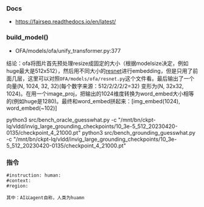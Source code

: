 


### Docs
- https://fairseq.readthedocs.io/en/latest/
### build_model()
- OFA/models/ofa/unify_transformer.py:377

结论：ofa将图片首先预处理resize成固定的大小（根据modelsize决定，例如huge最大是512x512），然后用不同大小的[resnet](https://zhuanlan.zhihu.com/p/79378841)进行embedding，但是只用了前面几层，这里可以对照`OFA/models/ofa/resnet.py`这个文件看。最后输出了一个向量(N, 1024, 32, 32)(每个数字来源：512/2/2/2/2=32) 变形为(N, 32x32, 1024)。在用一个image_proj，把输出的1024维度转换为word_embed大小相等的(例如huge是1280)。最终和word_embed拼起来：[img_embed(1024), word_embed(~102)]


python3 src/bench_oracle_guesswhat.py -c "/mnt/bn/ckpt-lq/vldd/invig_large_grounding_checkpoints/10_3e-5_512_20230420-0135/checkpoint_4_21000.pt"
python3 src/bench_grounding_guesswhat.py -c "/mnt/bn/ckpt-lq/vldd/invig_large_grounding_checkpoints/10_3e-5_512_20230420-0135/checkpoint_4_21000.pt"

### 指令
```
#instruction: human: 
#context:
#region:

其中：AI以agent自称，人类为huamn
```

